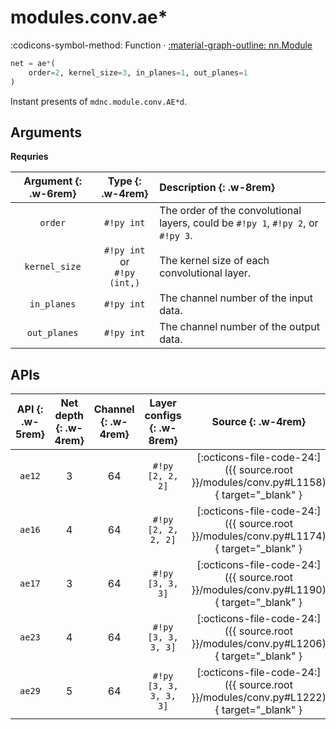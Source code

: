 # modules.conv.ae*

:codicons-symbol-method: Function · [:material-graph-outline: nn.Module][torch-module]

```python
net = ae*(
    order=2, kernel_size=3, in_planes=1, out_planes=1
)
```

Instant presents of `mdnc.module.conv.AE*d`.

## Arguments

**Requries**

| Argument {: .w-6rem} | Type {: .w-4rem} | Description {: .w-8rem} |
| :------: | :-----: | :---------- |
| `order` | `#!py int` | The order of the convolutional layers, could be `#!py 1`, `#!py 2`, or `#!py 3`. |
| `kernel_size` | `#!py int` or<br>`#!py (int,)` | The kernel size of each convolutional layer. |
| `in_planes` | `#!py int` | The channel number of the input data. |
| `out_planes` | `#!py int` | The channel number of the output data. |

## APIs

| API {: .w-5rem} | Net depth {: .w-4rem} | Channel {: .w-4rem} | Layer configs {: .w-8rem} | Source {: .w-4rem} |
| :-----: | :-------: | :-----: | :-----------: | :-----: |
| `ae12` | 3 | 64 | `#!py [2, 2, 2]` | [:octicons-file-code-24:]({{ source.root }}/modules/conv.py#L1158){ target="_blank" } |
| `ae16` | 4 | 64 | `#!py [2, 2, 2, 2]` | [:octicons-file-code-24:]({{ source.root }}/modules/conv.py#L1174){ target="_blank" } |
| `ae17` | 3 | 64 | `#!py [3, 3, 3]` | [:octicons-file-code-24:]({{ source.root }}/modules/conv.py#L1190){ target="_blank" } |
| `ae23` | 4 | 64 | `#!py [3, 3, 3, 3]` | [:octicons-file-code-24:]({{ source.root }}/modules/conv.py#L1206){ target="_blank" } |
| `ae29` | 5 | 64 | `#!py [3, 3, 3, 3, 3]` | [:octicons-file-code-24:]({{ source.root }}/modules/conv.py#L1222){ target="_blank" } |

[torch-module]:https://pytorch.org/docs/stable/generated/torch.nn.Module.html "torch.nn.Module"
